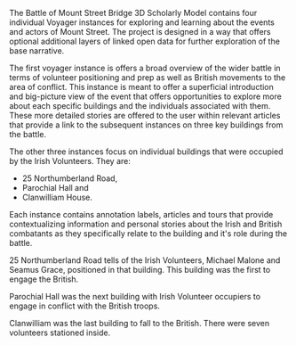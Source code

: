The Battle of Mount Street Bridge 3D Scholarly Model
contains four individual Voyager instances for exploring and learning
about the events and actors of Mount Street.
The project is designed in a way that offers optional additional layers
of linked open data for further exploration of the base narrative. 

The first voyager instance is offers a broad overview of the wider battle
in terms of volunteer positioning and prep as well as British movements
to the area of conflict. This instance is meant to offer
a superficial introduction and big-picture view of the event
that offers opportunities to explore more about each specific buildings
and the individuals associated with them.
These more detailed stories are offered to the user within relevant articles
that provide a link to the subsequent instances on three key buildings from the battle. 

The other three instances focus on individual buildings
that were occupied by the Irish Volunteers.
They are:

*   25 Northumberland Road,
*   Parochial Hall and
*   Clanwilliam House.

Each instance contains annotation labels, articles and tours
that provide contextualizing information and personal stories
about the Irish and British combatants
as they specifically relate to the building and it's role during the battle. 

25 Northumberland Road tells of the Irish Volunteers,
Michael Malone and Seamus Grace, positioned in that building.
This building was the first to engage the British. 

Parochial Hall was the next building
with Irish Volunteer occupiers to engage in conflict with the British troops. 

Clanwilliam was the last building to fall to the British.
There were seven volunteers stationed inside. 
